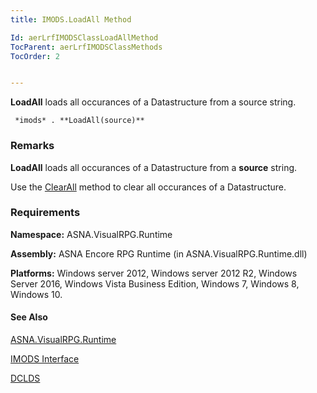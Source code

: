```yaml
---
title: IMODS.LoadAll Method

Id: aerLrfIMODSClassLoadAllMethod
TocParent: aerLrfIMODSClassMethods
TocOrder: 2


---
```


**LoadAll** loads all occurances of a Datastructure from a source string. 

```
 *imods* . **LoadAll(source)** 
```

### Remarks
**LoadAll** loads all occurances of a Datastructure from a **source** string. 

Use the [ClearAll](ecrLrfIMODSClassClearAllMethod.html) method to clear all occurances of a Datastructure. 

### Requirements
**Namespace:** ASNA.VisualRPG.Runtime 

**Assembly:** ASNA Encore RPG Runtime (in ASNA.VisualRPG.Runtime.dll) 

**Platforms:** Windows server 2012, Windows server 2012 R2, Windows Server 2016, Windows Vista Business Edition, Windows 7, Windows 8, Windows 10. 

#### See Also
[ASNA.VisualRPG.Runtime](ecrLrfRuntimeNamespace.html)

[IMODS Interface](ecrLrfIMODSClass.html)

[DCLDS](DCLDS.html) 
